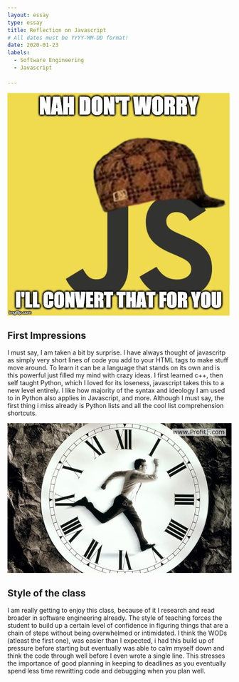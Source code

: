 ```yaml
---
layout: essay
type: essay
title: Reflection on Javascript
# All dates must be YYYY-MM-DD format!
date: 2020-01-23
labels:
  - Software Engineering
  - Javascript
  
---
```


<img class="ui small right circular floated image" src="../images/javascript.jpeg">

## First Impressions
I must say, I am taken a bit by surprise. I have always thought of javascritp as simply very short lines of code you add to your HTML tags to make stuff move around. To learn it can be a language that stands on its own and is this powerful just filled my mind with crazy ideas. I first learned c++, then self taught Python, which I loved for its loseness, javascript takes this to a new level entirely. I like how majority of the syntax and ideology I am used to in Python also applies in Javascript, and more. Although I must say, the first thing i miss already is Python lists and all the cool list comprehension shortcuts.  <br>

<img class="ui small right circular floated image" src="../images/time.jpg">

## Style of the class
I am really getting to enjoy this class, because of it I research and read broader in software engineering already. The style of teaching forces the student to build up a certain level of confidence in figuring things that are a chain of steps without being overwhelmed or intimidated. I think the WODs (atleast the first one), was easier than I expected, i had this build up of pressure before starting  but eventually was able to calm myself down and think the code through well before I even wrote a single line. This stresses the importance of good planning in keeping to deadlines as you eventually spend less time rewritting code and debugging when you plan well. 

